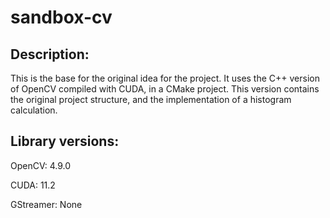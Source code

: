 # sandbox-cv
## Description:
This is the base for the original idea for the project. It uses the C++ version of OpenCV compiled with CUDA, in a CMake project. This version contains the original project structure, and the implementation of a histogram calculation.
## Library versions:
OpenCV: 4.9.0

CUDA: 11.2

GStreamer: None 
